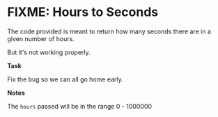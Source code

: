 # FIXME: Hours to Seconds

The code provided is meant to return how many seconds there are in a given number of hours.

But it's not working properly.

<b>Task</b>

Fix the bug so we can all go home early.

<b>Notes</b>

The `hours` passed will be in the range 0 - 1000000
